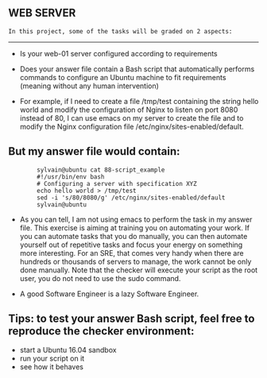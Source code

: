 WEB SERVER
-----------------------

    In this project, some of the tasks will be graded on 2 aspects:
---------------------------------------


- Is your web-01 server configured according to requirements

- Does your answer file contain a Bash script that automatically performs commands to configure an Ubuntu machine to fit requirements (meaning without any human intervention)

- For example, if I need to create a file /tmp/test containing the string hello world and modify the configuration of Nginx to listen on port 8080 instead of 80, I can use emacs on my server to create the file and to modify the Nginx configuration file /etc/nginx/sites-enabled/default.


But my answer file would contain:
-----------------------------------------


            sylvain@ubuntu cat 88-script_example
            #!/usr/bin/env bash
            # Configuring a server with specification XYZ
            echo hello world > /tmp/test
            sed -i 's/80/8080/g' /etc/nginx/sites-enabled/default
            sylvain@ubuntu


- As you can tell, I am not using emacs to perform the task in my answer file. This exercise is aiming at training you on automating your work. If you can automate tasks that you do manually, you can then automate yourself out of repetitive tasks and focus your energy on something more interesting. For an SRE, that comes very handy when there are hundreds or thousands of servers to manage, the work cannot be only done manually. Note that the checker will execute your script as the root user, you do not need to use the sudo command.


- A good Software Engineer is a lazy Software Engineer. 


Tips: to test your answer Bash script, feel free to reproduce the checker environment:
------------------------------------------------


- start a Ubuntu 16.04 sandbox
- run your script on it
- see how it behaves